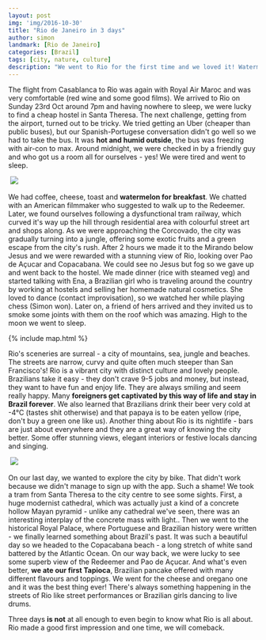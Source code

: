 ```yaml
---
layout: post
img: 'img/2016-10-30'
title: "Rio de Janeiro in 3 days"
author: simon
landmark: [Rio de Janeiro]
categories: [Brazil]
tags: [city, nature, culture]
description: "We went to Rio for the first time and we loved it! Watermelon for breakfast, long walks through narrow streets and extraordinary sceneries are only a tip of what's the city all about."
---
```


The flight from Casablanca to Rio was again with Royal Air Maroc and was very comfortable (red wine and some good films). We arrived to Rio on Sunday 23rd Oct around 7pm and having nowhere to sleep, we were lucky to find a cheap hostel in Santa Theresa. The next challenge, getting from the airport, turned out to be tricky. We tried getting an Uber (cheaper than public buses), but our Spanish-Portugese conversation didn't go well so we had to take the bus. It was **hot and humid outside**, the bus was freezing with air-con to max. Around midnight, we were checked in by a friendly guy and who got us a room all for ourselves - yes! We were tired and went to sleep.

<img data-src="/{{ page.img }}/original/1.jpg" class="lazyload img-responsive center-block img-article" />
<noscript>
<img src="/{{ page.img }}/original/1.jpg" class="img-responsive center-block img-article" />
</noscript>

We had coffee, cheese, toast and **watermelon for breakfast**. We chatted with an American filmmaker who suggested to walk up to the Redeemer. Later, we found ourselves following a dysfunctional tram railway, which curved it's way up the hill through residential area with colourful street art and shops along. As we were approaching the Corcovado, the city was gradually turning into a jungle, offering some exotic fruits and a green escape from the city's rush. After 2 hours we made it to the Mirando below Jesus and we were rewarded with a stunning view of Rio, looking over Pao de Açucar and Copacabana. We could see no Jesus but fog so we gave up and went back to the hostel. We made dinner (rice with steamed veg) and started talking with Ena, a Brazilian girl who is traveling around the country by working at hostels and selling her homemade natural cosmetics. She loved to dance (contact improvisation), so we watched her while playing chess (Simon won). Later on, a friend of hers arrived and they invited us to smoke some joints with them on the roof which was amazing. High to the moon we went to sleep.

{% include map.html %}

Rio's sceneries are surreal - a city of mountains, sea, jungle and beaches. The streets are narrow, curvy and quite often much steeper than San Francisco's! Rio is a vibrant city with distinct culture and lovely people. Brazilians take it easy - they don't crave 9-5 jobs and money, but instead, they want to have fun and enjoy life. They are always smiling and seem really happy. Many **foreigners get captivated by this way of life and stay in Brazil forever**. We also learned that Brazilians drink their beer very cold at -4°C (tastes shit otherwise) and that papaya is to be eaten yellow (ripe, don't buy a green one like us). Another thing about Rio is its nightlife - bars are just about everywhere and they are a great way of knowing the city better. Some offer stunning views, elegant interiors or festive locals dancing and singing.

<img data-src="/{{ page.img }}/original/25.jpg" class="lazyload img-responsive center-block img-article" />
<noscript>
<img src="/{{ page.img }}/original/25.jpg" class="img-responsive center-block img-article" />
</noscript>

On our last day, we wanted to explore the city by bike. That didn't work because we didn't manage to sign up with the app. Such a shame! We took a tram from Santa Theresa to the city centre to see some sights. First, a huge modernist cathedral, which was actually just a kind of a concrete hollow Mayan pyramid - unlike any cathedral we've seen, there was an interesting interplay of the concrete mass with light.. Then we went to the historical Royal Palace, where Portuguese and Brazilian history were written -  we finally learned something about Brazil's past. It was such a beautiful day so we headed to the Copacabana beach - a long stretch of white sand battered by the Atlantic Ocean. On our way back, we were lucky to see some superb view of the Redeemer and Pao de Açucar. And what's even better, **we ate our first Tapioca**, Brazilian pancake offered with many different flavours and toppings. We went for the cheese and oregano one and it was the best thing ever!  There's always something happening in the streets of Rio like street performances or Brazilian girls dancing to live drums.

Three days **is not** at all enough to even begin to know what Rio is all about. Rio made a good first impression and one time, we will comeback. 
